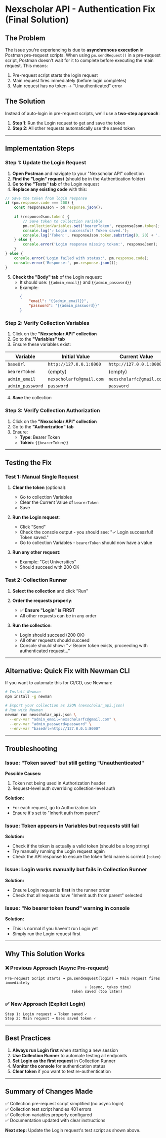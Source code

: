 # Nexscholar API - Authentication Fix (Final Solution)

## The Problem

The issue you're experiencing is due to **asynchronous execution** in Postman pre-request scripts. When using `pm.sendRequest()` in a pre-request script, Postman doesn't wait for it to complete before executing the main request. This means:

1. Pre-request script starts the login request
2. Main request fires immediately (before login completes)
3. Main request has no token → "Unauthenticated" error

## The Solution

Instead of auto-login in pre-request scripts, we'll use a **two-step approach**:

1. **Step 1**: Run the Login request to get and save the token
2. **Step 2**: All other requests automatically use the saved token

---

## Implementation Steps

### Step 1: Update the Login Request

1. **Open Postman** and navigate to your "Nexscholar API" collection
2. **Find the "Login" request** (should be in the Authentication folder)
3. **Go to the "Tests" tab** of the Login request
4. **Replace any existing code** with this:

```javascript
// Save the token from login response
if (pm.response.code === 200) {
    const responseJson = pm.response.json();
    
    if (responseJson.token) {
        // Save token to collection variable
        pm.collectionVariables.set('bearerToken', responseJson.token);
        console.log('✓ Login successful! Token saved.');
        console.log('Token:', responseJson.token.substring(0, 20) + '...');
    } else {
        console.error('Login response missing token:', responseJson);
    }
} else {
    console.error('Login failed with status:', pm.response.code);
    console.error('Response:', pm.response.json());
}
```

5. **Check the "Body" tab** of the Login request:
   - It should use: `{{admin_email}}` and `{{admin_password}}`
   - Example:
     ```json
     {
         "email": "{{admin_email}}",
         "password": "{{admin_password}}"
     }
     ```

### Step 2: Verify Collection Variables

1. Click on the **"Nexscholar API" collection**
2. Go to the **"Variables" tab**
3. Ensure these variables exist:

| Variable | Initial Value | Current Value |
|----------|--------------|---------------|
| `baseUrl` | `http://127.0.0.1:8000` | `http://127.0.0.1:8000` |
| `bearerToken` | (empty) | (empty) |
| `admin_email` | `nexscholarfc@gmail.com` | `nexscholarfc@gmail.com` |
| `admin_password` | `password` | `password` |

4. **Save** the collection

### Step 3: Verify Collection Authorization

1. Click on the **"Nexscholar API" collection**
2. Go to the **"Authorization" tab**
3. Ensure:
   - **Type**: Bearer Token
   - **Token**: `{{bearerToken}}`

---

## Testing the Fix

### Test 1: Manual Single Request

1. **Clear the token** (optional):
   - Go to collection Variables
   - Clear the Current Value of `bearerToken`
   - Save

2. **Run the Login request**:
   - Click "Send"
   - Check the console output - you should see: "✓ Login successful! Token saved."
   - Go to collection Variables - `bearerToken` should now have a value

3. **Run any other request**:
   - Example: "Get Universities"
   - Should succeed with 200 OK

### Test 2: Collection Runner

1. **Select the collection** and click "Run"

2. **Order the requests properly**:
   - ✅ **Ensure "Login" is FIRST**
   - All other requests can be in any order

3. **Run the collection**:
   - Login should succeed (200 OK)
   - All other requests should succeed
   - Console should show: "✓ Bearer token exists, proceeding with authenticated request..."

---

## Alternative: Quick Fix with Newman CLI

If you want to automate this for CI/CD, use Newman:

```bash
# Install Newman
npm install -g newman

# Export your collection as JSON (nexscholar_api.json)
# Run with Newman
newman run nexscholar_api.json \
  --env-var "admin_email=nexscholarfc@gmail.com" \
  --env-var "admin_password=password" \
  --env-var "baseUrl=http://127.0.0.1:8000"
```

---

## Troubleshooting

### Issue: "Token saved" but still getting "Unauthenticated"

**Possible Causes:**
1. Token not being used in Authorization header
2. Request-level auth overriding collection-level auth

**Solution:**
- For each request, go to Authorization tab
- Ensure it's set to "Inherit auth from parent"

### Issue: Token appears in Variables but requests still fail

**Solution:**
- Check if the token is actually a valid token (should be a long string)
- Try manually running the Login request again
- Check the API response to ensure the token field name is correct (`token`)

### Issue: Login works manually but fails in Collection Runner

**Solution:**
- Ensure Login request is **first** in the runner order
- Check that all requests have "Inherit auth from parent" selected

### Issue: "No bearer token found" warning in console

**Solution:**
- This is normal if you haven't run Login yet
- Simply run the Login request first

---

## Why This Solution Works

### ❌ Previous Approach (Async Pre-request)
```
Pre-request Script starts → pm.sendRequest(login) → Main request fires immediately
                                    ↓ (async, takes time)
                              Token saved (too late!)
```

### ✅ New Approach (Explicit Login)
```
Step 1: Login request → Token saved ✓
Step 2: Main request → Uses saved token ✓
```

---

## Best Practices

1. **Always run Login first** when starting a new session
2. **Use Collection Runner** to automate testing all endpoints
3. **Set Login as the first request** in Collection Runner
4. **Monitor the console** for authentication status
5. **Clear token** if you want to test re-authentication

---

## Summary of Changes Made

✅ Collection pre-request script simplified (no async login)  
✅ Collection test script handles 401 errors  
✅ Collection variables properly configured  
✅ Documentation updated with clear instructions  

**Next step:** Update the Login request's test script as shown above.

